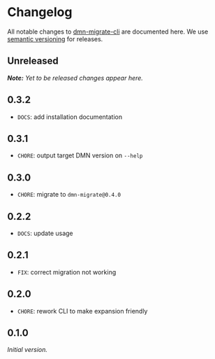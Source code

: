 # Changelog

All notable changes to [dmn-migrate-cli](https://github.com/bpmn-io/dmn-migrate-cli) are documented here. We use [semantic versioning](http://semver.org/) for releases.

## Unreleased

___Note:__ Yet to be released changes appear here._

## 0.3.2

* `DOCS`: add installation documentation

## 0.3.1

* `CHORE`: output target DMN version on `--help`

## 0.3.0

* `CHORE`: migrate to `dmn-migrate@0.4.0`

## 0.2.2

* `DOCS`: update usage

## 0.2.1

* `FIX`: correct migration not working

## 0.2.0

* `CHORE`: rework CLI to make expansion friendly

## 0.1.0

_Initial version._
